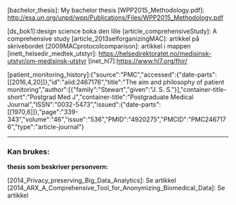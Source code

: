 
[fastco]:http://www.fastcodesign.com/3053406/how-apple-is-giving-design-a-bad-name
[helsit_kari]:http://www.ntnu.no/documents/21469517/1266455774/kari-kvaerner-ror-it-og-helse-i-samme-retning-2015.pdf/7358456c-fe9b-426d-b68a-c37dc4cd0f6d
[johnmaeda]:http://techcrunch.com/2015/12/08/better-health-by-design-making-healthcare-tech-more-usable-understandable-and-profitable/
[lynnechou]:http://www.kpcb.com/partner/lynne-chou
[holter]:http://www.healthcare.philips.com/main/products/cardiography/products/holter/holter.wpd
[fitbit]:https://www.fitbit.com/no
[fitbit_scale]:https://www.fitbit.com/no/aria
[ziopatch]:http://www.irhythmtech.com/
[cosytech]: http://cosytech.xyz
[bachelor_thesis]: My bachelor thesis
[WPP2015_Methodology.pdf]: http://esa.un.org/unpd/wpp/Publications/Files/WPP2015_Methodology.pdf


[ds_bok1]:design science boka den lille
[article_comprehensiveStudy]: A comprehensive study
[article_2013selforganizingMAC]: artikkel på skrivebordet
[2009MACprotocolcomparison]: artikkel i mappen
[inett_helsedir_medtek_utstyr]: https://helsedirektoratet.no/medisinsk-utstyr/om-medisinsk-utstyr
[inet_hl7]:https://www.hl7.org/fhir/

[ecg_ambulatory_noise]: http://ieeexplore.ieee.org/stamp/stamp.jsp?arnumber=5738063

[patient_monitoring_history]:{"source":"PMC","accessed":{"date-parts":[[2016,4,20]]},"id":"aiid:2467176","title":"The aim and philosophy of patient monitoring","author":[{"family":"Stewart","given":"J. S. S."}],"container-title-short":"Postgrad Med J","container-title":"Postgraduate Medical Journal","ISSN":"0032-5473","issued":{"date-parts":[[1970,6]]},"page":"339-343","volume":"46","issue":"536","PMID":"4920275","PMCID":"PMC2467176","type":"article-journal"}

---


### Kan brukes:

**thesis som beskriver personvern:**

[2014_Privacy_preserving_Big_Data_Analytics]: Se artikkel
[2014_ARX_A_Comprehensive_Tool_for_Anonymizing_Biomedical_Data]: Se artikkel